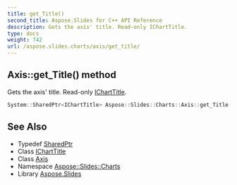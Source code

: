 ```yaml
---
title: get_Title()
second_title: Aspose.Slides for C++ API Reference
description: Gets the axis' title. Read-only IChartTitle.
type: docs
weight: 742
url: /aspose.slides.charts/axis/get_title/
---
```

## Axis::get_Title() method


Gets the axis' title. Read-only [IChartTitle](../../icharttitle/).

```cpp
System::SharedPtr<IChartTitle> Aspose::Slides::Charts::Axis::get_Title() override
```

## See Also

* Typedef [SharedPtr](../../../system/sharedptr/)
* Class [IChartTitle](../../icharttitle/)
* Class [Axis](../)
* Namespace [Aspose::Slides::Charts](../../)
* Library [Aspose.Slides](../../../)